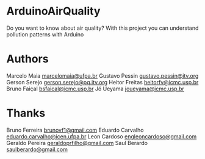 # ArduinoAirQuality
Do you want to know about air quality? With this project you can understand pollution patterns with Arduino

# Authors
Marcelo Maia <marcelomaia@ufpa.br>
Gustavo Pessin <gustavo.pessin@itv.org>
Gerson Serejo <gerson.serejo@pq.itv.org>
Heitor Freitas <heitorfv@icmc.usp.br>
Bruno Faiçal <bsfaical@icmc.usp.br>
Jó Ueyama <joueyama@icmc.usp.br>

# Thanks
Bruno Ferreira <brunovf1@gmail.com>
Eduardo Carvalho <eduardo.carvalho@icen.ufpa.br>
Leon Cardoso <engleoncardoso@gmail.com>
Geraldo Pereira <geraldoprfilho@gmail.com>
Saul Berardo <saulberardo@gmail.com>
